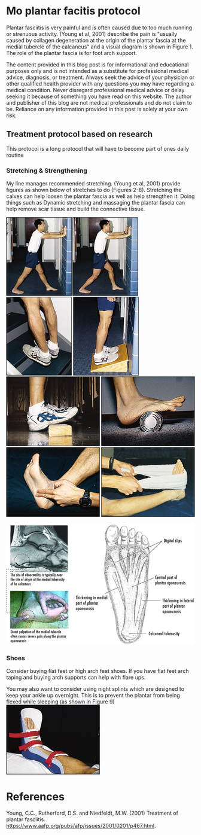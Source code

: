 # Mo plantar facitis protocol
Plantar fasciitis is very painful and is often caused due to too much running or strenuous activity. (Young et al, 2001) describe the pain is "usually caused by collagen degeneration at the origin of the plantar fascia at the medial tubercle of the calcaneus" and a visual diagram is shown in Figure 1. The role of the plantar fascia is for foot arch support. 

The content provided in this blog post is for informational and educational purposes only and is not intended as a substitute for professional medical advice, diagnosis, or treatment. Always seek the advice of your physician or other qualified health provider with any questions you may have regarding a medical condition. Never disregard professional medical advice or delay seeking it because of something you have read on this website. The author and publisher of this blog are not medical professionals and do not claim to be. Reliance on any information provided in this post is solely at your own risk.

## Treatment protocol based on research
This protocol is a long protocol that will have to become part of ones daily routine

### Stretching & Strengthening
My line manager recommended stretching. (Young et al, 2001) provide figures as shown below of stretches to do (Figures 2-8). Stretching the calves can help loosen the plantar fascia as well as help strengthen it. Doing things such as Dynamic stretching and massaging the plantar fascia can help remove scar tissue and build the connective tissue.   

![alt text](image-1.png "Figure 2 - Wall Stretch")
![alt text](image-2.png "Figure 3 - Stair Stretch")
![alt text](image-3.png "Figure 4 - Heel supported calf stretch.")
![alt text](image-4.png "Figure 5 - Stretch with 1 inch plank")
![alt text](image-5.png "Figure 6 - Roll with can or you can use tennis ball")
![alt text](image-6.png "Figure 7 - massage with thumb")
![alt text](image-7.png "Figure 8 - towel stretch")

![Figure 1](image.png "Figure 1 ")

### Shoes 
Consider buying flat feet or high arch feet shoes. If you have flat feet arch taping and buying arch supports can help with flare ups. 

You may also want to consider using night splints which are designed to keep your ankle up overnight. This is to prevent the plantar from being flexed while sleeping (as shown in Figure 9)
![alt text](image-8.png)






# References
Young, C.C., Rutherford, D.S. and Niedfeldt, M.W. (2001) Treatment of plantar fasciitis. https://www.aafp.org/pubs/afp/issues/2001/0201/p467.html.